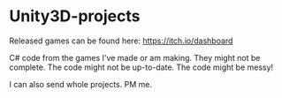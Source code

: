 # Unity3D-projects

Released games can be found here:
https://itch.io/dashboard



C# code from the games I've made or am making. They might not be complete. The code might not be up-to-date. The code might be messy!

I can also send whole projects. PM me.

